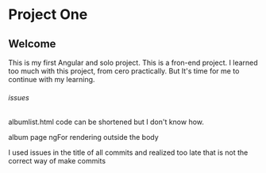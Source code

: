 # Project One

## Welcome

  This is my first Angular and solo project. This is a fron-end project. I learned too much with this project, from cero practically. But It's time for me to continue with my learning.


###### issues

 albumlist.html code can be shortened but I don't know how.
 
 album page ngFor rendering outside the body
 
 I used issues in the title of all commits and realized too late that is not the correct way of make commits
